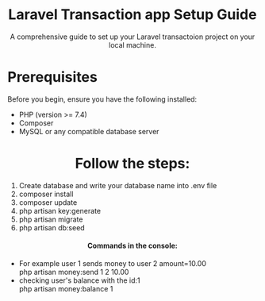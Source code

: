 <h1 align="center">Laravel Transaction app Setup Guide</h1>
<p align="center">A comprehensive guide to set up your Laravel transactoion project on your local machine.</p>
<h1>Prerequisites</h1>
<p>Before you begin, ensure you have the following installed:</p>
<ul>
    <li>PHP (version >= 7.4)</li>
    <li>Composer</li>
    <li>MySQL or any compatible database server</li>
</ul>
<h1 align="center">Follow the steps:</h1>
<ol>
    <li>Create database and write your database name into .env file</li>
    <li>composer install</li>
    <li>composer update</li>
    <li>php artisan key:generate</li>
    <li>php artisan migrate</li>
    <li>php artisan db:seed </li>
</ol>
<h4 align="center">Commands in the console:</h4>
<ul>
    <li>
        For example user 1 sends money to user 2  amount=10.00 <br>
        php artisan money:send 1 2 10.00
    </li>
    <li>checking user's balance with the id:1<br>
        php artisan money:balance 1
    </li>
</ul>
